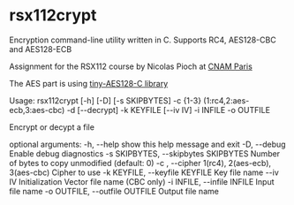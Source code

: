 # rsx112crypt
Encryption command-line utility written in C. Supports RC4,  AES128-CBC and AES128-ECB

Assignment for the RSX112 course by Nicolas Pioch at [CNAM Paris](http://www.cnam-paris.fr)

The AES part is using [tiny-AES128-C library](https://github.com/kokke/tiny-AES128-C)

Usage: rsx112crypt [-h] [-D] [-s SKIPBYTES] -c {1-3} (1:rc4,2:aes-ecb,3:aes-cbc) -d [--decrypt] -k KEYFILE [--iv IV] -i INFILE -o OUTFILE

 Encrypt or decypt a file

optional arguments:
-h, --help show this help message and exit
-D, --debug Enable debug diagnostics
-s SKIPBYTES, --skipbytes SKIPBYTES
Number of bytes to copy unmodified (default: 0)
-c , --cipher 1(rc4), 2(aes-ecb), 3(aes-cbc)
Cipher to use
        -k KEYFILE, --keyfile KEYFILE
                              Key file name
--iv IV Initialization Vector file name (CBC only)          -i INFILE, --infile INFILE
                              Input file name
         -o OUTFILE, --outfile OUTFILE
                              Output file name

